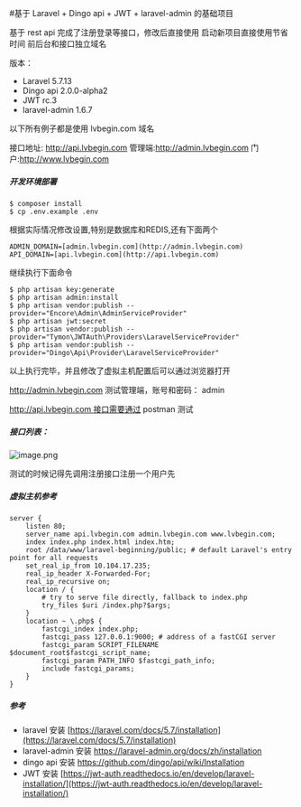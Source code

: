 #基于 Laravel + Dingo api + JWT + laravel-admin 的基础项目

基于 rest api 完成了注册登录等接口，修改后直接使用
启动新项目直接使用节省时间
前后台和接口独立域名

版本：
- Laravel 5.7.13
- Dingo api 2.0.0-alpha2
- JWT rc.3
- laravel-admin 1.6.7

以下所有例子都是使用 lvbegin.com 域名

接口地址: http://api.lvbegin.com
管理端:http://admin.lvbegin.com
门户:http://www.lvbegin.com

##### 开发环境部署
```
$ composer install
$ cp .env.example .env
```
根据实际情况修改设置,特别是数据库和REDIS,还有下面两个
```
ADMIN_DOMAIN=[admin.lvbegin.com](http://admin.lvbegin.com)
API_DOMAIN=[api.lvbegin.com](http://api.lvbegin.com)
```
继续执行下面命令
```
$ php artisan key:generate
$ php artisan admin:install
$ php artisan vendor:publish --provider="Encore\Admin\AdminServiceProvider"
$ php artisan jwt:secret
$ php artisan vendor:publish --provider="Tymon\JWTAuth\Providers\LaravelServiceProvider"
$ php artisan vendor:publish --provider="Dingo\Api\Provider\LaravelServiceProvider"
```
以上执行完毕，并且修改了虚拟主机配置后可以通过浏览器打开

http://admin.lvbegin.com 测试管理端，账号和密码： admin

http://api.lvbegin.com 接口需要通过 postman 测试

##### 接口列表：

![image.png](https://upload-images.jianshu.io/upload_images/4315462-88722c7251fd8234.png?imageMogr2/auto-orient/strip%7CimageView2/2/w/1240)

测试的时候记得先调用注册接口注册一个用户先

##### 虚拟主机参考
```
server {
    listen 80;
    server_name api.lvbegin.com admin.lvbegin.com www.lvbegin.com;
    index index.php index.html index.htm;
    root /data/www/laravel-beginning/public; # default Laravel's entry point for all requests
    set_real_ip_from 10.104.17.235;
    real_ip_header X-Forwarded-For;
    real_ip_recursive on;
    location / {
        # try to serve file directly, fallback to index.php
        try_files $uri /index.php?$args;
    }
    location ~ \.php$ {
        fastcgi_index index.php;
        fastcgi_pass 127.0.0.1:9000; # address of a fastCGI server
        fastcgi_param SCRIPT_FILENAME $document_root$fastcgi_script_name;
        fastcgi_param PATH_INFO $fastcgi_path_info;
        include fastcgi_params;
    }
}
```
##### 参考
- laravel 安装
[https://laravel.com/docs/5.7/installation](https://laravel.com/docs/5.7/installation)
- laravel-admin 安装
https://laravel-admin.org/docs/zh/installation
- dingo api 安装
https://github.com/dingo/api/wiki/Installation
- JWT 安装
[https://jwt-auth.readthedocs.io/en/develop/laravel-installation/](https://jwt-auth.readthedocs.io/en/develop/laravel-installation/)
